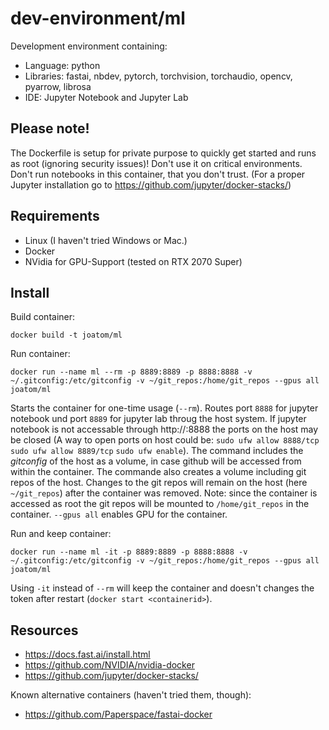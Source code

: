 # dev-environment/ml
Development environment containing:
- Language: python
- Libraries: fastai, nbdev, pytorch, torchvision, torchaudio, opencv, pyarrow, librosa
- IDE: Jupyter Notebook and Jupyter Lab

## Please note!
The Dockerfile is setup for private purpose to quickly get started and runs as root (ignoring security issues)! Don't use it on critical environments. Don't run notebooks in this container, that you don't trust. (For a proper Jupyter installation go to https://github.com/jupyter/docker-stacks/)

## Requirements
- Linux (I haven't tried Windows or Mac.)
- Docker
- NVidia for GPU-Support (tested on RTX 2070 Super)

## Install
Build container:

    docker build -t joatom/ml
    
Run container:
    
    docker run --name ml --rm -p 8889:8889 -p 8888:8888 -v ~/.gitconfig:/etc/gitconfig -v ~/git_repos:/home/git_repos --gpus all joatom/ml

Starts the container for one-time usage (`--rm`). Routes port `8888` for jupyter notebook und port `8889` for jupyter lab throug the host system. If jupyter notebook is not accessable through http://<hostname>:8888 the ports on the host may be closed (A way to open ports on host could be: `sudo ufw allow 8888/tcp` `sudo ufw allow 8889/tcp` `sudo ufw enable`). The command includes the *gitconfig* of the host as a volume, in case github will be accessed from within the container. The commande also creates a volume including git repos of the host. Changes to the git repos will remain on the host (here `~/git_repos`) after the container was removed. Note: since the container is accessed as root the git repos will be mounted to `/home/git_repos` in the container. `--gpus all` enables GPU for the container.

Run and keep container:

    docker run --name ml -it -p 8889:8889 -p 8888:8888 -v ~/.gitconfig:/etc/gitconfig -v ~/git_repos:/home/git_repos --gpus all joatom/ml

Using `-it` instead of `--rm` will keep the container and doesn't changes the token after restart (`docker start <containerid>`).


## Resources
- https://docs.fast.ai/install.html
- https://github.com/NVIDIA/nvidia-docker
- https://github.com/jupyter/docker-stacks/

Known alternative containers (haven't tried them, though):
- https://github.com/Paperspace/fastai-docker